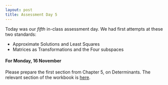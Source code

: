 ```yaml
---
layout: post
title: Assessment Day 5
---
```


Today was our _fifth_ in-class assessment day. We had first attempts at these two
standards:

  * Approximate Solutions and Least Squares
  * Matrices as Transformations and the Four subspaces

#### For Monday, 16 November

Please prepare the first section from Chapter 5, on Determinants. The relevant
section of the workbook is [here][wkbk].

[wkbk]: http://theronhitchman.github.io/linear-algebra/course-materials/workbook/section-det-properties.html
